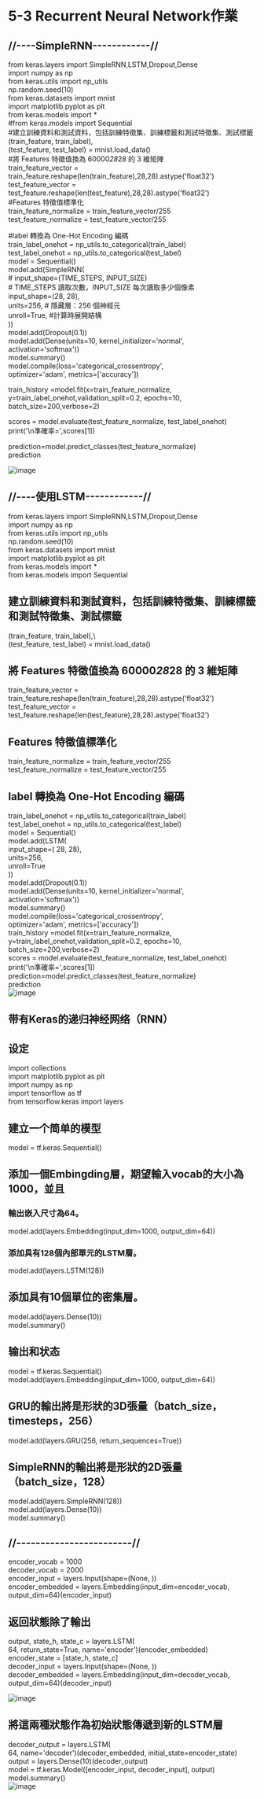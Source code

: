 # 5-3 Recurrent Neural Network作業

## //----SimpleRNN------------//  
from keras.layers import SimpleRNN,LSTM,Dropout,Dense  
import numpy as np  
from keras.utils import np_utils  
np.random.seed(10)  
from keras.datasets import mnist  
import matplotlib.pyplot as plt  
from keras.models import *  
#from keras.models import Sequential  
#建立訓練資料和測試資料，包括訓練特徵集、訓練標籤和測試特徵集、測試標籤	
(train_feature, train_label),\
(test_feature, test_label) = mnist.load_data()  
#將 Features 特徵值換為 60000*28*28 的 3 維矩陣  
train_feature_vector = train_feature.reshape(len(train_feature),28,28).astype('float32')  
test_feature_vector = test_feature.reshape(len(test_feature),28,28).astype('float32')  
#Features 特徵值標準化  
train_feature_normalize = train_feature_vector/255  
test_feature_normalize = test_feature_vector/255  

#label 轉換為 One-Hot Encoding 編碼  
train_label_onehot = np_utils.to_categorical(train_label)  
test_label_onehot = np_utils.to_categorical(test_label)  
model = Sequential()  
model.add(SimpleRNN(  
    # input_shape=(TIME_STEPS, INPUT_SIZE)  
    # TIME_STEPS 讀取次數，INPUT_SIZE 每次讀取多少個像素  
    input_shape=(28, 28),   
    units=256, # 隱藏層：256 個神經元  
    unroll=True, #計算時展開結構  
))  
model.add(Dropout(0.1))  
model.add(Dense(units=10, kernel_initializer='normal', activation='softmax'))  
model.summary()  
model.compile(loss='categorical_crossentropy',  
              optimizer='adam', metrics=['accuracy'])  

train_history =model.fit(x=train_feature_normalize,  
                         y=train_label_onehot,validation_split=0.2, 
                         epochs=10, batch_size=200,verbose=2)  

scores = model.evaluate(test_feature_normalize, test_label_onehot)  
print('\n準確率=',scores[1])  

prediction=model.predict_classes(test_feature_normalize)  
prediction  

![image](https://github.com/SuWeizhe1124/3-19/blob/master/Kers%20%E6%B8%AC%E8%A9%A6/RA.JPG) 

## //----使用LSTM------------// 
from keras.layers import SimpleRNN,LSTM,Dropout,Dense  
import numpy as np  
from keras.utils import np_utils  
np.random.seed(10)  
from keras.datasets import mnist  
import matplotlib.pyplot as plt  
from keras.models import *  
from keras.models import Sequential  
## 建立訓練資料和測試資料，包括訓練特徵集、訓練標籤和測試特徵集、測試標籤	
(train_feature, train_label),\  
(test_feature, test_label) = mnist.load_data()    

## 將 Features 特徵值換為 60000*28*28 的 3 維矩陣  
train_feature_vector = train_feature.reshape(len(train_feature),28,28).astype('float32')  
test_feature_vector = test_feature.reshape(len(test_feature),28,28).astype('float32')  
## Features 特徵值標準化  
train_feature_normalize = train_feature_vector/255  
test_feature_normalize = test_feature_vector/255  
## label 轉換為 One-Hot Encoding 編碼  
train_label_onehot = np_utils.to_categorical(train_label)  
test_label_onehot = np_utils.to_categorical(test_label)  
model = Sequential()  
model.add(LSTM(  
    input_shape=( 28, 28),  
    units=256,  
    unroll=True  
))  
model.add(Dropout(0.1))  
model.add(Dense(units=10, kernel_initializer='normal', activation='softmax'))  
model.summary()  
model.compile(loss='categorical_crossentropy',  
              optimizer='adam', metrics=['accuracy'])  
train_history =model.fit(x=train_feature_normalize,  
                         y=train_label_onehot,validation_split=0.2, 
                         epochs=10, batch_size=200,verbose=2)  
scores = model.evaluate(test_feature_normalize, test_label_onehot)  
print('\n準確率=',scores[1])  
prediction=model.predict_classes(test_feature_normalize)  
prediction  
![image](https://github.com/SuWeizhe1124/3-19/blob/master/Kers%20%E6%B8%AC%E8%A9%A6/RB.JPG) 















## 带有Keras的递归神经网络（RNN）
##  设定  
import collections  
import matplotlib.pyplot as plt  
import numpy as np  
import tensorflow as tf  
from tensorflow.keras import layers     
##  建立一个简单的模型  
model = tf.keras.Sequential()   
##  添加一個Embingding層，期望輸入vocab的大小為1000，並且    
###  輸出嵌入尺寸為64。   
model.add(layers.Embedding(input_dim=1000, output_dim=64))   
###  添加具有128個內部單元的LSTM層。  
model.add(layers.LSTM(128))    
## 添加具有10個單位的密集層。  
model.add(layers.Dense(10))   
model.summary()   
## 输出和状态   
model = tf.keras.Sequential()  
model.add(layers.Embedding(input_dim=1000, output_dim=64))    
## GRU的輸出將是形狀的3D張量（batch_size，timesteps，256）  
model.add(layers.GRU(256, return_sequences=True))    
## SimpleRNN的輸出將是形狀的2D張量（batch_size，128）    
model.add(layers.SimpleRNN(128))    
model.add(layers.Dense(10))    
model.summary()   
## //------------------------//  
encoder_vocab = 1000   
decoder_vocab = 2000  
encoder_input = layers.Input(shape=(None, ))  
encoder_embedded = layers.Embedding(input_dim=encoder_vocab, output_dim=64)(encoder_input)  
## 返回狀態除了輸出  
output, state_h, state_c = layers.LSTM(  
    64, return_state=True, name='encoder')(encoder_embedded)  
encoder_state = [state_h, state_c]  
decoder_input = layers.Input(shape=(None, ))  
decoder_embedded = layers.Embedding(input_dim=decoder_vocab, output_dim=64)(decoder_input)  

![image](https://github.com/SuWeizhe1124/3-19/blob/master/Kers%20%E6%B8%AC%E8%A9%A6/RNN-1.JPG) 

## 將這兩種狀態作為初始狀態傳遞到新的LSTM層  
decoder_output = layers.LSTM(   
    64, name='decoder')(decoder_embedded, initial_state=encoder_state)   
output = layers.Dense(10)(decoder_output)   
model = tf.keras.Model([encoder_input, decoder_input], output)    
model.summary()   
![image](https://github.com/SuWeizhe1124/3-19/blob/master/Kers%20%E6%B8%AC%E8%A9%A6/RNN-2.JPG) 

